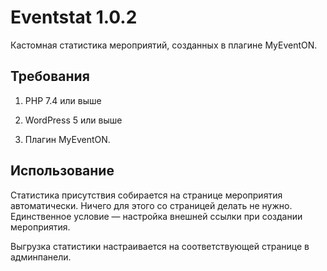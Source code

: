 # Eventstat 1.0.2

Кастомная статистика мероприятий, созданных в плагине MyEventON.

## Требования

1. PHP 7.4 или выше

2. WordPress 5 или выше

3. Плагин MyEventON.

## Использование

Статистика присутствия собирается на странице мероприятия автоматически. Ничего для этого со страницей делать не нужно. Единственное условие — настройка внешней ссылки при создании мероприятия.

Выгрузка статистики настраивается на соответствующей странице в админпанели.
